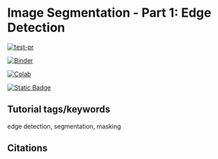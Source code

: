 # Image Segmentation - Part 1: Edge Detection

[![test-pr](https://github.com/danforthcenter/plantcv-tutorial-edge-detection/actions/workflows/ci-tests.yml/badge.svg)](https://github.com/danforthcenter/plantcv-tutorial-edge-detection/actions/workflows/ci-tests.yml)

[![Binder](https://mybinder.org/badge_logo.svg)](https://mybinder.org/v2/gh/danforthcenter/plantcv-tutorial-edge-detection/HEAD?labpath=index.ipynb)

[![Colab](https://colab.research.google.com/assets/colab-badge.svg)](https://colab.research.google.com/github/danforthcenter/plantcv-tutorial-edge-detection/blob/main/index-colab.ipynb)

[![Static Badge](https://img.shields.io/badge/Open%20in%20GitHub-black?logo=github)](https://github.com/danforthcenter/plantcv-tutorial-edge-detection)

## Tutorial tags/keywords

edge detection, segmentation, masking

## Citations
